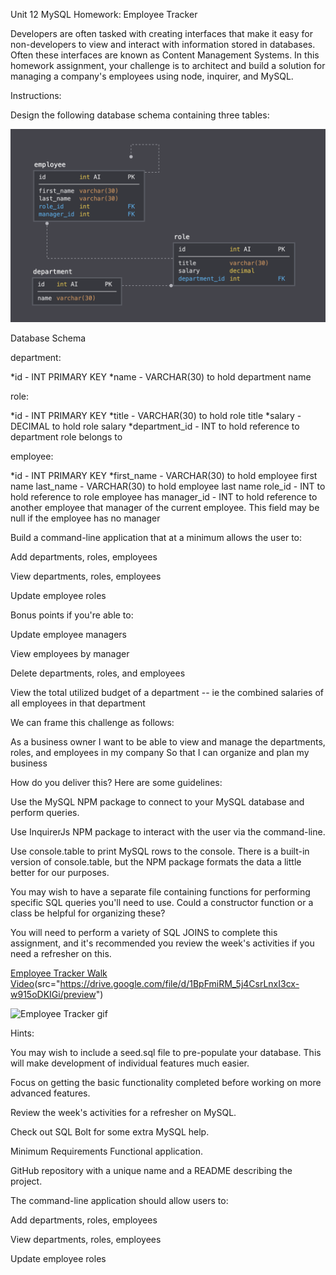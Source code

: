 Unit 12 MySQL Homework: Employee Tracker

Developers are often tasked with creating interfaces that make it easy for non-developers to view and interact with information stored in databases. Often these interfaces are known as Content Management Systems. In this homework assignment, your challenge is to architect and build a solution for managing a company's employees using node, inquirer, and MySQL.

Instructions:

Design the following database schema containing three tables:

![Three Table Schema](./Assets/schema.png)

Database Schema

department:

*id - INT PRIMARY KEY
*name - VARCHAR(30) to hold department name

role:

*id - INT PRIMARY KEY
*title - VARCHAR(30) to hold role title
*salary - DECIMAL to hold role salary
*department_id - INT to hold reference to department role belongs to

employee:

*id - INT PRIMARY KEY
*first_name - VARCHAR(30) to hold employee first name
last_name - VARCHAR(30) to hold employee last name
role_id - INT to hold reference to role employee has
manager_id - INT to hold reference to another employee that manager of the current employee. This field may be null if the employee has no manager

Build a command-line application that at a minimum allows the user to:

Add departments, roles, employees

View departments, roles, employees

Update employee roles

Bonus points if you're able to:

Update employee managers

View employees by manager

Delete departments, roles, and employees

View the total utilized budget of a department -- ie the combined salaries of all employees in that department

We can frame this challenge as follows:

As a business owner
I want to be able to view and manage the departments, roles, and employees in my company
So that I can organize and plan my business

How do you deliver this? Here are some guidelines:

Use the MySQL NPM package to connect to your MySQL database and perform queries.

Use InquirerJs NPM package to interact with the user via the command-line.

Use console.table to print MySQL rows to the console. There is a built-in version of console.table, but the NPM package formats the data a little better for our purposes.

You may wish to have a separate file containing functions for performing specific SQL queries you'll need to use. Could a constructor function or a class be helpful for organizing these?

You will need to perform a variety of SQL JOINS to complete this assignment, and it's recommended you review the week's activities if you need a refresher on this.

[Employee Tracker Walk Video](https://drive.google.com/file/d/1BpFmiRM_5j4CsrLnxI3cx-w915oDKIGi/preview)(src="https://drive.google.com/file/d/1BpFmiRM_5j4CsrLnxI3cx-w915oDKIGi/preview")

![Employee Tracker gif](./Assets/Untitled_%20May%207%2C%202023%207_51%20AM.gif)

Hints:

You may wish to include a seed.sql file to pre-populate your database. This will make development of individual features much easier.

Focus on getting the basic functionality completed before working on more advanced features.

Review the week's activities for a refresher on MySQL.

Check out SQL Bolt for some extra MySQL help.

Minimum Requirements
Functional application.

GitHub repository with a unique name and a README describing the project.

The command-line application should allow users to:

Add departments, roles, employees

View departments, roles, employees

Update employee roles




